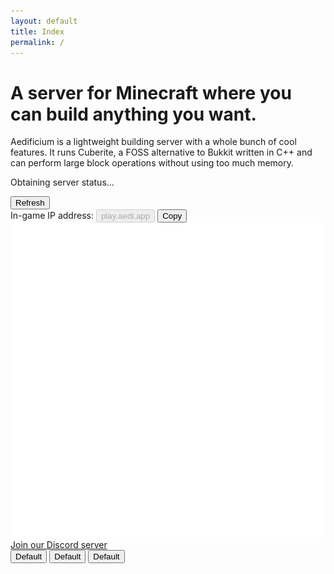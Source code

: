 ```yaml
---
layout: default
title: Index
permalink: /
---
```


<div class="jumbotron index">
	<h1>A server for Minecraft where you can build anything you want.</h1>
	<p class="lead">Aedificium is a lightweight building server with a whole bunch of cool features. It runs Cuberite, a FOSS alternative to Bukkit written in C++ and can perform large block operations without using too much memory.</p>
	<div class="server-status frame">
		<div class="server-status indicator"></div><p class="server-status text">Obtaining server status...</p> <button type="button" class="btn">Refresh</button>
	</div>
	<div class="server-ip">
		<span>
			<label>In-game IP address:</label> <button type="button" class="btn" disabled="disabled">play.aedi.app</button> <button type="button" class="btn">Copy</button>
		</span>
	</div>
	<a class="btn btn-large btn-success joinDiscord" href="/guild" data-toggle="tooltip" data-placement="bottom" title data-original-title="Join our Discord server to connect with other players!"><img src="/assets/svg/discord_icon.svg" alt="Discord icon"> Join our Discord server</a>
	<div class="social-links"><span>
		<button type="button" class="btn">Default</button> <button type="button" class="btn">Default</button> <button type="button" class="btn">Default</button>
	</span></div>
	<div id="taper-filler"></div>
</div>
<div class="jumbotron taper"></div>
<!-- Tooltips -->
<script>
const statusIndicator = document.querySelector('.server-status.indicator');
const statusText = document.querySelector('.server-status.text');
MinecraftAPI.getServerStatus('play.aedi.app', function (error, server) {  
	if (error) {
		statusIndicator.classList.add('offline');
		statusText.innerHTML = 'Unable to obtain server status.';
		return;
	}
	statusIndicator.classList.add(server.online ? 'online' : 'offline');
	statusText.innerHTML = 'The server is currently <b>' + (server.online ? 'online' : 'offline') + '</b>';
	if (server.online && server.players.now) statusText.innerHTML += ' with ' + parseInt(server.players.now) + ' player' + (server.players.now > 1 ? 's' : '');
	statusText.innerHTML += '.';
});
</script>
